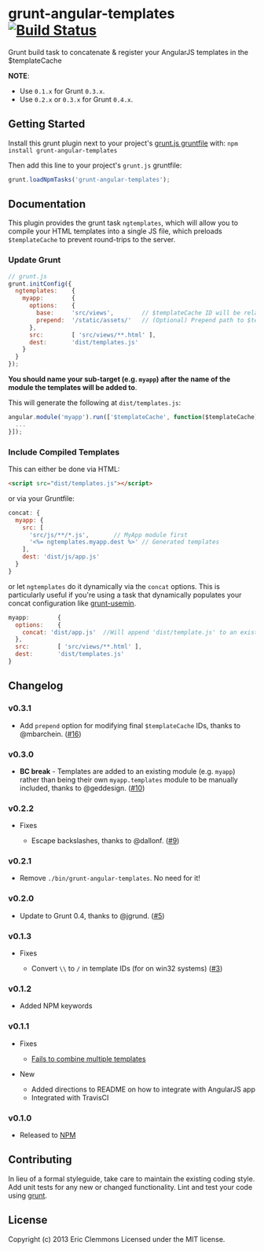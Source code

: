 # grunt-angular-templates [![Build Status](https://travis-ci.org/ericclemmons/grunt-angular-templates.png?branch=master)](https://travis-ci.org/ericclemmons/grunt-angular-templates)

Grunt build task to concatenate & register your AngularJS templates in the $templateCache

**NOTE**:

- Use `0.1.x` for Grunt `0.3.x`.
- Use `0.2.x` or `0.3.x` for Grunt `0.4.x`.


## Getting Started
Install this grunt plugin next to your project's [grunt.js gruntfile][getting_started] with: `npm install grunt-angular-templates`

Then add this line to your project's `grunt.js` gruntfile:

```javascript
grunt.loadNpmTasks('grunt-angular-templates');
```

[grunt]: http://gruntjs.com/
[getting_started]: https://github.com/gruntjs/grunt/blob/master/docs/getting_started.md


## Documentation

This plugin provides the grunt task `ngtemplates`, which will allow you to compile your HTML templates into a single JS file,
which preloads `$templateCache` to prevent round-trips to the server.

### Update Grunt

```js
// grunt.js
grunt.initConfig({
  ngtemplates:    {
    myapp:        {
      options:    {
        base:     'src/views',        // $templateCache ID will be relative to this folder
        prepend:  '/static/assets/'   // (Optional) Prepend path to $templateCache ID
      },
      src:        [ 'src/views/**.html' ],
      dest:       'dist/templates.js'
    }
  }
});
```

**You should name your sub-target (e.g. `myapp`) after the name of the module the templates will be added to**.


This will generate the following at `dist/templates.js`:

```js
angular.module('myapp').run(['$templateCache', function($templateCache) {
  ...
}]);
```

### Include Compiled Templates

This can either be done via HTML:

```html
<script src="dist/templates.js"></script>
```

or via your Gruntfile:

```js
concat: {
  myapp: {
    src: [
      'src/js/**/*.js',       // MyApp module first
      '<%= ngtemplates.myapp.dest %>' // Generated templates
    ],
    dest: 'dist/js/app.js'
  }
}
```
or let `ngtemplates` do it dynamically via the `concat` options.  This is particularly useful if you're using a task that dynamically populates your concat configuration like [grunt-usemin](https://github.com/yeoman/grunt-usemin).

```js
myapp:        {
  options:    {
    concat: 'dist/app.js'  //Will append 'dist/template.js' to an existing concat config for 'dist/app.js'
  },
  src:        [ 'src/views/**.html' ],
  dest:       'dist/templates.js'
}
```


## Changelog

### v0.3.1

- Add `prepend` option for modifying final `$templateCache` IDs, thanks to @mbarchein. ([#16](https://github.com/ericclemmons/grunt-angular-templates/pull/16))

### v0.3.0

- **BC break** - Templates are added to an existing module (e.g. `myapp`) rather than being their own `myapp.templates` module to be manually included, thanks to @geddesign. ([#10](https://github.com/ericclemmons/grunt-angular-templates/issues/10))

### v0.2.2

- Fixes

  - Escape backslashes, thanks to @dallonf. ([#9](https://github.com/ericclemmons/grunt-angular-templates/pull/9))

### v0.2.1

  - Remove `./bin/grunt-angular-templates`.  No need for it!

### v0.2.0

  - Update to Grunt 0.4, thanks to @jgrund. ([#5](https://github.com/ericclemmons/grunt-angular-templates/issues/5))

### v0.1.3

- Fixes

    - Convert `\\` to `/` in template IDs (for on win32 systems) ([#3](https://github.com/ericclemmons/grunt-angular-templates/issues/3))

### v0.1.2

- Added NPM keywords

### v0.1.1

- Fixes

    - [Fails to combine multiple templates](https://github.com/ericclemmons/grunt-angular-templates/issues/1)

- New

    - Added directions to README on how to integrate with AngularJS app
    - Integrated with TravisCI

### v0.1.0

- Released to [NPM](https://npmjs.org/package/grunt-angular-templates)

## Contributing
In lieu of a formal styleguide, take care to maintain the existing coding style. Add unit tests for any new or changed functionality. Lint and test your code using [grunt][grunt].


## License

Copyright (c) 2013 Eric Clemmons
Licensed under the MIT license.
